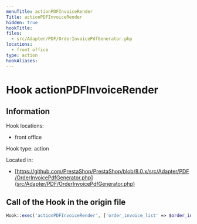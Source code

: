 ```yaml
---
menuTitle: actionPDFInvoiceRender
Title: actionPDFInvoiceRender
hidden: true
hookTitle: 
files:
  - src/Adapter/PDF/OrderInvoicePdfGenerator.php
locations:
  - front office
type: action
hookAliases:
---
```


# Hook actionPDFInvoiceRender

## Information

Hook locations: 
  - front office

Hook type: action

Located in: 
  - [https://github.com/PrestaShop/PrestaShop/blob/8.0.x/src/Adapter/PDF/OrderInvoicePdfGenerator.php](src/Adapter/PDF/OrderInvoicePdfGenerator.php)

## Call of the Hook in the origin file

```php
Hook::exec('actionPDFInvoiceRender', ['order_invoice_list' => $order_invoice_list])
```
